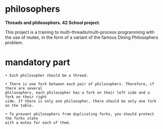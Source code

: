 # philosophers
**Threads and philosophers. 42 School project.**

This project is a training to multi-threads/multi-process programming with the use of mutex, in the form of a variant of the famous Dining Philosophers problem.

# mandatory part
```
• Each philosopher should be a thread.

• There is one fork between each pair of philosophers. Therefore, if there are several
philosophers, each philosopher has a fork on their left side and a fork on their right
side. If there is only one philosopher, there should be only one fork on the table.

• To prevent philosophers from duplicating forks, you should protect the forks state
with a mutex for each of them.
